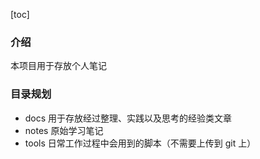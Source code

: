 [toc]

### 介绍

本项目用于存放个人笔记

### 目录规划

- docs 用于存放经过整理、实践以及思考的经验类文章
- notes 原始学习笔记
- tools 日常工作过程中会用到的脚本（不需要上传到 git 上）
